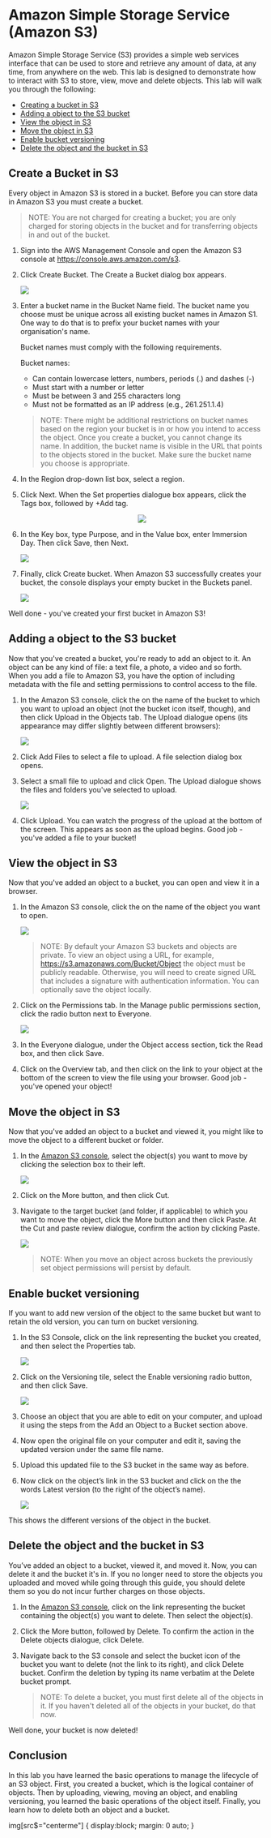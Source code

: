 # Amazon Simple Storage Service (Amazon S3)

Amazon Simple Storage Service (S3) provides a simple web services interface that can be used to store and retrieve any 
amount of data, at any time, from anywhere on the web. This lab is designed to demonstrate how to interact with S3 to 
store, view, move and delete objects. This lab will walk you through the following:

* [Creating a bucket in S3](#create-a-bucket-in-s3)
* [Adding a object to the S3 bucket](#adding-a-object-to-the-s3-bucket)
* [View the object in S3](#view-the-object-in-s3)
* [Move the object in S3](#move-the-object-in-s3)
* [Enable bucket versioning](#Enable-bucket-versioning)
* [Delete the object and the bucket in S3](#Delete-the-object-and-the-bucket-in-S3)

## Create a Bucket in S3

Every object in Amazon S3 is stored in a bucket. Before you can store data in Amazon S3 you must create a bucket.

> NOTE: You are not charged for creating a bucket; you are only charged for storing objects in the bucket and for 
transferring objects in and out of the bucket. 

1. Sign into the AWS Management Console and open the Amazon S3 console at https://console.aws.amazon.com/s3.
1. Click Create Bucket. The Create a Bucket dialog box appears.
    
    ![](./images/create-bucket.png)
    
1. Enter a bucket name in the Bucket Name field. The bucket name you choose must be unique across all existing 
bucket names in Amazon S1. One way to do that is to prefix your bucket names with your organisation's name.  

    Bucket names must comply with the following requirements.
     
    Bucket names: 
    * Can contain lowercase letters, numbers, periods (.) and dashes (-)
    * Must start with a number or letter
    * Must be between 3 and 255 characters long
    * Must not be formatted as an IP address (e.g., 261.251.1.4) 
    
    > NOTE: There might be additional restrictions on bucket names based on the region your bucket is in or how you 
    intend to access the object. Once you create a bucket, you cannot change its name. In addition, the bucket name is 
    visible in the URL that points to the objects stored in the bucket. Make sure the bucket name you choose is 
    appropriate.
    
1. In the Region drop-down list box, select a region.
1. Click Next. When the Set properties dialogue box appears, click the Tags box, followed by +Add tag.
    <p align="center">
        <img src='./images/create-bucket-name-and-region.png?style=centerme'>
    </p>
1. In the Key box, type Purpose, and in the Value box, enter Immersion Day. Then click Save, then Next.

    ![](./images/create-bucket-tags.png)

1. Finally, click Create bucket. When Amazon S3 successfully creates your bucket, the console displays your empty bucket 
in the Buckets panel.

    ![](./images/create-bucket-done.png)

Well done - you've created your first bucket in Amazon S3!

## Adding a object to the S3 bucket

Now that you've created a bucket, you're ready to add an object to it. An object can be any kind of file: a text file, 
a photo, a video and so forth. When you add a file to Amazon S3, you have the option of including metadata with the file 
and setting permissions to control access to the file.

1. In the Amazon S3 console, click the on the name of the bucket to which you want to upload an object (not the bucket 
icon itself, though), and then click Upload in the Objects tab. The Upload dialogue opens (its appearance may differ 
slightly between different browsers):

    ![](./images/upload.png)

1. Click Add Files to select a file to upload. A file selection dialog box opens. 
1. Select a small file to upload and click Open. The Upload dialogue shows the files and folders you've selected to upload.

    ![](./images/upload-select-files.png) 

1. Click Upload. You can watch the progress of the upload at the bottom of the screen. This appears as soon as the upload 
begins.
Good job - you've added a file to your bucket!

## View the object in S3

Now that you've added an object to a bucket, you can open and view it in a browser.
1. In the Amazon S3 console, click the on the name of the object you want to open. 
    
    ![](./images/object-overview.png)

    > NOTE: By default your Amazon S3 buckets and objects are private. To view an object using a URL, for example, 
    https://s3.amazonaws.com/Bucket/Object the object must be publicly readable. Otherwise, you will need to create signed 
    URL that includes a signature with authentication information. You can optionally save the object locally.
 
1. Click on the Permissions tab. In the Manage public permissions section, click the radio button next to Everyone.

    ![](./images/object-permission.png)

1. In the Everyone dialogue, under the Object access section, tick the Read box, and then click Save. 
1. Click on the Overview tab, and then click on the link to your object at the bottom of the screen to view the file 
using your browser.
Good job - you've opened your object!

## Move the object in S3

Now that you've added an object to a bucket and viewed it, you might like to move the object to a different bucket or 
folder. 
1. In the [Amazon S3 console](https://console.aws.amazon.com/s3), select the object(s) you want to move by clicking the 
selection box to their left.

    ![](./images/browser.png)
     
1. Click on the More button, and then click Cut.
1. Navigate to the target bucket (and folder, if applicable) to which you want to move the object, click the More button 
and then click Paste. At the Cut and paste review dialogue, confirm the action by clicking Paste.
    
    ![](./images/paste.png)

    > NOTE: When you move an object across buckets the previously set object permissions will persist by default.

## Enable bucket versioning

If you want to add new version of the object to the same bucket but want to retain the old version, you can turn on 
bucket versioning.
1. In the S3 Console, click on the link representing the bucket you created, and then select the Properties tab.

    ![](./images/properties.png)
    
1. Click on the Versioning tile, select the Enable versioning radio button, and then click Save.

    ![](./images/versioning.png)
    
1. Choose an object that you are able to edit on your computer, and upload it using the steps from the Add an Object to 
a Bucket section above.
1. Now open the original file on your computer and edit it, saving the updated version under the same file name.
1. Upload this updated file to the S3 bucket in the same way as before.
1. Now click on the object’s link in the S3 bucket and click on the the words Latest version (to the right of the 
object’s name).

    ![](./images/diff.png)
    
This shows the different versions of the object in the bucket.

## Delete the object and the bucket in S3

You’ve added an object to a bucket, viewed it, and moved it. Now, you can delete it and the bucket it's in.
If you no longer need to store the objects you uploaded and moved while going through this guide, you should delete them 
so you do not incur further charges on those objects.
1. In the [Amazon S3 console](https://console.aws.amazon.com/s3), click on the link representing the bucket containing 
the object(s) you want to delete. Then select the object(s).
1. Click the More button, followed by Delete. To confirm the action in the Delete objects dialogue, click Delete.
1. Navigate back to the S3 console and select the bucket icon of the bucket you want to delete (not the link to its 
right), and click Delete bucket. Confirm the deletion by typing its name verbatim at the Delete bucket prompt.

    > NOTE: To delete a bucket, you must first delete all of the objects in it. If you haven't deleted all of the objects 
    in your bucket, do that now.

Well done, your bucket is now deleted!

## Conclusion
In this lab you have learned the basic operations to manage the lifecycle of an S3 object. First, you created a bucket, 
which is the logical container of objects. Then by uploading, viewing, moving an object, and enabling versioning, you 
learned the basic operations of the object itself. Finally, you learn how to delete both an object and a bucket.

img[src$="centerme"] {
  display:block;
  margin: 0 auto;
}

